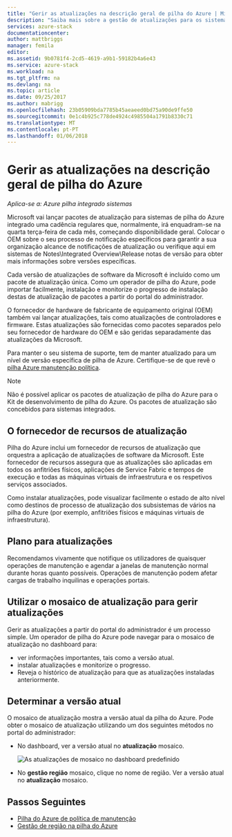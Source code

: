```yaml
---
title: "Gerir as atualizações na descrição geral de pilha do Azure | Microsoft Docs"
description: "Saiba mais sobre a gestão de atualizações para os sistemas de pilha do Azure integrado."
services: azure-stack
documentationcenter: 
author: mattbriggs
manager: femila
editor: 
ms.assetid: 9b0781f4-2cd5-4619-a9b1-59182b4a6e43
ms.service: azure-stack
ms.workload: na
ms.tgt_pltfrm: na
ms.devlang: na
ms.topic: article
ms.date: 09/25/2017
ms.author: mabrigg
ms.openlocfilehash: 23b05909bda7785b45aeaeed0bd75a90de9ffe50
ms.sourcegitcommit: 0e1c4b925c778de4924c4985504a1791b8330c71
ms.translationtype: MT
ms.contentlocale: pt-PT
ms.lasthandoff: 01/06/2018
---
```

# <a name="manage-updates-in-azure-stack-overview"></a>Gerir as atualizações na descrição geral de pilha do Azure

*Aplica-se a: Azure pilha integrado sistemas*

Microsoft vai lançar pacotes de atualização para sistemas de pilha do Azure integrado uma cadência regulares que, normalmente, irá enquadram-se na quarta terça-feira de cada mês, começando disponibilidade geral. Colocar o OEM sobre o seu processo de notificação específicos para garantir a sua organização alcance de notificações de atualização ou verifique aqui em sistemas de Notes\Integrated Overview\Release notas de versão para obter mais informações sobre versões específicas.

Cada versão de atualizações de software da Microsoft é incluído como um pacote de atualização única. Como um operador de pilha do Azure, pode importar facilmente, instalação e monitorize o progresso de instalação destas de atualização de pacotes a partir do portal do administrador. 

O fornecedor de hardware de fabricante de equipamento original (OEM) também vai lançar atualizações, tais como atualizações de controladores e firmware. Estas atualizações são fornecidas como pacotes separados pelo seu fornecedor de hardware do OEM e são geridas separadamente das atualizações da Microsoft.

Para manter o seu sistema de suporte, tem de manter atualizado para um nível de versão específica de pilha de Azure. Certifique-se de que revê o [pilha Azure manutenção política](azure-stack-servicing-policy.md).

> [!NOTE]
> Não é possível aplicar os pacotes de atualização de pilha do Azure para o Kit de desenvolvimento de pilha do Azure. Os pacotes de atualização são concebidos para sistemas integrados.

## <a name="the-update-resource-provider"></a>O fornecedor de recursos de atualização

Pilha do Azure inclui um fornecedor de recursos de atualização que orquestra a aplicação de atualizações de software da Microsoft. Este fornecedor de recursos assegura que as atualizações são aplicadas em todos os anfitriões físicos, aplicações de Service Fabric e tempos de execução e todas as máquinas virtuais de infraestrutura e os respetivos serviços associados.

Como instalar atualizações, pode visualizar facilmente o estado de alto nível como destinos de processo de atualização dos subsistemas de vários na pilha do Azure (por exemplo, anfitriões físicos e máquinas virtuais de infraestrutura).

## <a name="plan-for-updates"></a>Plano para atualizações

Recomendamos vivamente que notifique os utilizadores de quaisquer operações de manutenção e agendar a janelas de manutenção normal durante horas quanto possíveis. Operações de manutenção podem afetar cargas de trabalho inquilinas e operações portais.

## <a name="using-the-update-tile-to-manage-updates"></a>Utilizar o mosaico de atualização para gerir atualizações
Gerir as atualizações a partir do portal do administrador é um processo simple. Um operador de pilha do Azure pode navegar para o mosaico de atualização no dashboard para:

- ver informações importantes, tais como a versão atual.
- instalar atualizações e monitorize o progresso.
- Reveja o histórico de atualização para que as atualizações instaladas anteriormente.
 
## <a name="determine-the-current-version"></a>Determinar a versão atual

O mosaico de atualização mostra a versão atual da pilha do Azure. Pode obter o mosaico de atualização utilizando um dos seguintes métodos no portal do administrador:

- No dashboard, ver a versão atual no **atualização** mosaico.
 
   ![As atualizações de mosaico no dashboard predefinido](./media/azure-stack-updates/image1.png)
 
- No **gestão região** mosaico, clique no nome de região. Ver a versão atual no **atualização** mosaico.

## <a name="next-steps"></a>Passos Seguintes

- [Pilha do Azure de política de manutenção](azure-stack-servicing-policy.md) 
- [Gestão de região na pilha do Azure](azure-stack-region-management.md)     



